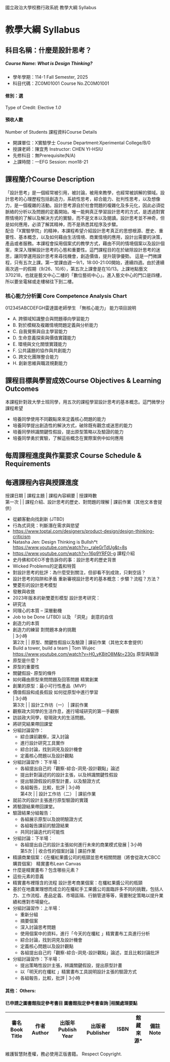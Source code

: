 國立政治大學校務行政系統 教學大綱 Syllabus
# 教學大綱 Syllabus
##  科目名稱：什麼是設計思考？
#####  Course Name: What is Design Thinking?
  * 學年學期：114-1 Fall Semester, 2025 
  * 科目代碼：ZC0M01001 Course No.ZC0M01001
#### 修別：選
Type of Credit: Elective 
_1.0_
#### 預收人數
Number of Students
課程資料Course Details
  * 開課單位：X實驗學士 Course Department:Xperimental College/B/0 
  * 授課老師：陳宜秀 Instructor: CHEN YI-HSIU 
  * 先修科目：無Prerequisite(N/A)
  * 上課時間：一EFG Session: mon18-21
##  課程簡介Course Description
「設計思考」是一個經常被引用，被討論，被用來教學，也經常被誤解的領域。設計思考的心理歷程包括創造力，系統性思考，綜合能力、批判性思考，以及想像力，是一個複雜的活動。設計思考源自於社會問題的複雜化及多元化，因此必須從脈絡的分析以及問題的定義開始。唯一能夠真正學習設計思考的方式，是透過對實際情境的了解以及解決方式的實驗，而不是文本以及閱讀。設計思考並不神奇，但是如何應用，必須了解其精神，而不是熟悉其程序及步驟。  
配合「X實驗學院」的精神，本課程希望介紹設計思考真正的思想根源、歷史、重要性、基本概念，以及如何藉由生活情境、商業情境的應用，設計出需要的決策，產品或者服務。本課程會採用個案式的教學方式，藉由不同的情境個案以及設計個案，來深入理解設計思考的心態和重要性。這門課程目的在於破除設計思考的迷思，讓同學運用設計思考來尋找機會，創造價值，提升競爭優勢。
這是一門微課程，只有五次上課。第一堂課由週一9/1，18:00-21:00開始，連續四週。由於連續兩次週一的假期（9/26、10/6），第五次上課會是在10/13。上課地點藝文370218，也就是藝文中心二樓的「數位藝術中心」。進入藝文中心的門口是四樓，所以要坐電梯或走樓梯往下到二樓。
###  核心能力分析圖 Core Competence Analysis Chart
012345ABCDEFGH雷達圖老師學生
「無核心能力」 
能力項目說明
  * A. 跨領域知識整合與問題導向學習能力
  * B. 對於模糊及複雜情境問題定義與分析能力
  * C. 自我覺察與自主學習能力
  * D. 生命意義探索與價值實踐能力
  * E. 環境與文化關懷實踐能力
  * F. 公共議題的協作與共創能力
  * G. 跨文化團隊整合能力
  * H. 創新思維與職涯規劃能力
##  課程目標與學習成效Course Objectives & Learning Outcomes 
本課程針對政大學士班同學，用五次的課程學習設計思考的基本概念。這門微學分課程希望
  * 培養同學使用不同觀點來來定義核心問題的能力
  * 培養同學提出創造性的解決方式，破除既有觀念或迷思的能力
  * 培養同學辨識關鍵性假設，提出原型策略以及驗證的能力
  * 培養同學勇於實驗，了解這些概念在實際案例中如何應用
##  每周課程進度與作業要求 Course Schedule & Requirements
每週課程內容與授課進度  
---  
授課日期 |  課程主題 |  課程內容綱要 |  授課時數  
第一次 |  |  課程介紹、設計思考的歷史、對問題的理解 |  課前作業（其他文本會提供）
  * 從顧客動向找創新 (JTBD)
  * 行為式洞見：判斷潛在需求與慾望
  * https://www.toptal.com/designers/product-design/design-thinking-criticism
  * Natasha Jen: Design Thinking is Bullsh*t
https://www.youtube.com/watch?v=_raleGrTdUg&t=8s
  * https://www.youtube.com/watch?v=16p9YRF0l-g
課程介紹
  * 史丹佛和IDEO不會告訴你的事：設計思考的歷史背景
  * Wicked Problems的定義和特質
  * 對設計思考的批評：為什麼受到關注，但卻看不到成效，只剩空話？
  * 設計思考的陷阱和矛盾
重新審視設計思考的基本概念：步驟？流程？方法？
  * 雙菱形的設計思考模型
  * 發散與收斂
  * 2023年版本的新雙菱形模型
設計思考研究：
  * 研究法
  * 同理心的本質 – 深層動機
  * Job to be Done (JTBD) 以及 「洞見」
創意的自信
  * 創造力的本質
  * 創造力的練習
對問題本身的挑戰  
|  3小時  
第2次 |  |  原型、關鍵性假設以及驗證 |  課前作業（其他文本會提供）
  * Build a tower, build a team | Tom Wujec
https://www.youtube.com/watch?v=H0_yKBitO8M&t=230s 原型與驗證
  * 原型是什麼？
  * 原型的重要性
  * 關鍵假設- 原型的條件
  * 如何藉由原型來問問題及回答問題
精實創業
  * 創業的原型：最小可行性產品（MVP）
  * 價值假設和成長假設
如何從原型中進行學習  
|  3小時  
第3次 |  |  設計工作坊（一） |  課前作業
  * 觀察政大同學的生活作息，進行場域研究的第一手觀察
  * 訪談政大同學，發現政大的生活問題。
  * 將研究結果帶回課堂
  * 分組討論習作：
    * 綜合課前觀察，深入討論
    * 進行設計研究工具實作
    * 綜合討論，找到洞見及設計機會
    * 定義核心問題以及設計觀點  
  * 分組討論習作：下半場：
    * 各組提出自己的「觀察-綜合-洞見-設計觀點」論述
    * 提出針對論述的的設計主張，以及辨識關鍵性假設
    * 提出驗證假設的原型計畫，以及驗證方式
    * 各組報告，比較，批評
|  3小時  
第4次 |  |  設計工作坊（二） |  課前作業
  * 就前次的設計主張進行原型驗證的實踐
  * 將驗證結果帶回課堂。
  * 驗證結果分組報告：
    * 各組展示原型以及說明驗證方式
    * 各組報告課前的驗證結果
    * 共同討論迭代的可能性
  * 分組討論：下半場：
    * 各組提出自己的設計主張如何進行未來的商業模式發展
|  3小時  
第5次 |  |  收合性的個案討論 |  課前作業
  * 精讀商業個案：《在欉紅果醬公司的瓶頸並思考相關問題（將會從政大CBCC購買個案）
精實畫布Lean Canvas
  * 什麼是精實畫布？包含哪些元素？
  * 這些元素的意義
  * 精實畫布裡隱含的流程
設計思考商業個案：在欉紅果醬公司的瓶頸
  * 基於在地農業理想而成立的在欉紅手工果醬公司面臨許多不同的挑戰，包括人力、工作流程、產品定義、市場區隔、行銷管道等等，需要制定策略以提升業績和應對市場變化。
  * 分組討論習作：上半場：
    * 重新分組
    * 摘要個案
    * 深入討論思考問題
    * 使用個案中的資料，進行「今天的在欉紅 」精實畫布工具進行分析
    * 綜合討論，找到洞見及設計機會
    * 定義核心問題以及設計觀點
    * 各組提出自己的「觀察-綜合-洞見-設計觀點」論述，並且比較討論批評
  * 分組討論習作：下半場：
    * 提出策略性設計主張，辨識關鍵假設，提出原型計畫
    * 以「明天的在欉紅 」精實畫布工具說明設計主張的驗證方式
    * 各組報告，比較，批評
|  3小時  
####  其他： Others:
####  已申請之圖書館指定參考書目  圖書館指定參考書查詢 |相關處理要點
書名 Book Title |  作者 Author |  出版年 Publish Year |  出版者 Publisher |  ISBN  |  館藏來源* |  備註 Note  
---|---|---|---|---|---|---  
維護智慧財產權，務必使用正版書籍。 Respect Copyright.